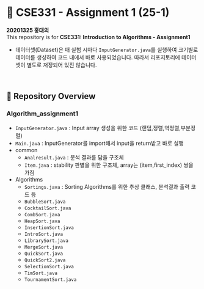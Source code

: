# 📘 CSE331 - Assignment 1 (25-1)

**20201325 홍대의**  
This repository is for **CSE331: Introduction to Algorithms - Assignment1**

- 데이터셋(Dataset)은 매 실험 시마다 `InputGenerator.java`를 실행하여 크기별로 데이터를 생성하여 코드 내에서 바로 사용되었습니다.
따라서 리포지토리에 데이터셋이 별도로 저장되어 있진 않습니다.  
  

 <br/>

## 📂 Repository Overview

### Algorithm_assignment1
- `InputGenerator.java` : Input array 생성을 위한 코드 (랜덤,정렬,역정렬,부분정렬)
- `Main.java` : InputGenerator를 import해서 input을 return받고 바로 실행
- common
    - `Analresult.java` : 분석 결과를 담을 구조체
    - `Item.java` : stability 판별을 위한 구조체, array는 (item,first_index) 쌍을 가짐
- Algorithms
    - `Sortings.java` : Sorting Algorithms를 위한 추상 클래스, 분석결과 출력 코드 등
    - `BubbleSort.java`
    - `CocktailSort.java`
    - `CombSort.java`
    - `HeapSort.java`
    - `InsertionSort.java`
    - `IntroSort.java`
    - `LibrarySort.java`
    - `MergeSort.java`
    - `QuickSort.java`
    - `QuickSort2.java`
    - `SelectionSort.java`
    - `TimSort.java`
    - `TournamentSort.java`
